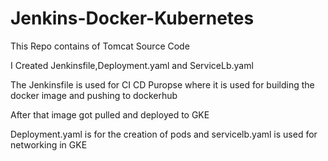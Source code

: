 # Jenkins-Docker-Kubernetes

This Repo contains of Tomcat Source Code 

I Created Jenkinsfile,Deployment.yaml and ServiceLb.yaml

The Jenkinsfile is used for CI CD Puropse where it is used for building the docker image and pushing to dockerhub

After that image got pulled and deployed to GKE

Deployment.yaml is for the creation of pods and servicelb.yaml is used for networking in GKE
